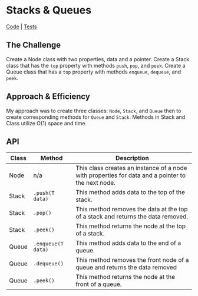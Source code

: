# Stacks & Queues
[Code](../src/main/java/stacksAndQueues) | [Tests](../src/test/java/stacksAndQueues)

## The Challenge
Create a Node class with two properties, data and a pointer. Create a Stack class that has the `top` property with methods `push`, `pop`, and `peek`. Create a Queue class that has a `top` property with methods `enqueue`, `dequeue`, and `peek`.

## Approach & Efficiency
My approach was to create three classes: `Node`, `Stack`, and `Queue` then to create corresponding methods for `Queue` and `Stack`. Methods in Stack and Class utilize O(1) space and time. 


## API
Class | Method | Description
---- | ---- | ----
Node | n/a | This class creates an instance of a node with properties for data and a pointer to the next node.
Stack | `.push(T data)` | This method adds data to the top of the stack.
Stack | `.pop()` | This method removes the data at the top of a stack and returns the data removed.
Stack | `.peek()` | This method returns the node at the top of a stack.
Queue | `.enqueue(T data)` | This method adds data to the end of a queue.
Queue | `.dequeue()` | This method removes the front node of a queue and returns the data removed
Queue | `.peek()` | This method returns the node at the front of a queue.

